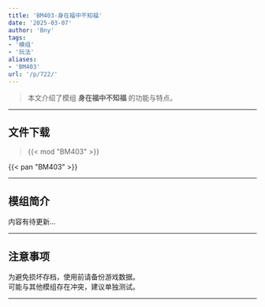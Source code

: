 ```yaml
---
title: 'BM403-身在福中不知福'
date: '2025-03-07'
author: 'Bny'
tags:
- '模组'
- '玩法'
aliases:
- 'BM403'
url: '/p/722/'
---
```


> 本文介绍了模组 **身在福中不知福** 的功能与特点。

---

## 文件下载  

> {{< mod "BM403" >}}  

{{< pan "BM403" >}}  

---

## 模组简介

>  
内容有待更新...  

---

## 注意事项

>  
为避免损坏存档，使用前请备份游戏数据。  
可能与其他模组存在冲突，建议单独测试。  

---

